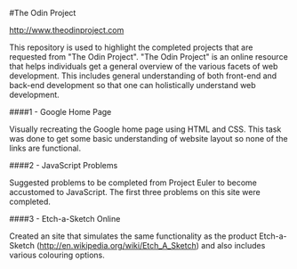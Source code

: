 #The Odin Project


http://www.theodinproject.com

This repository is used to highlight the completed projects that are requested from "The Odin Project". "The Odin Project" is an online resource that helps individuals get a general overview of the various facets of web development. This includes general understanding of both front-end and back-end development so that one can holistically understand web development. 

####1 - Google Home Page

Visually recreating the Google home page using HTML and CSS. This task was done to get some basic understanding of website layout so none of the links are functional.

####2 - JavaScript Problems

Suggested problems to be completed from Project Euler to become accustomed to JavaScript. The first three problems on this site were completed.

####3 - Etch-a-Sketch Online

Created an site that simulates the same functionality as the product Etch-a-Sketch (http://en.wikipedia.org/wiki/Etch_A_Sketch) and also includes various colouring options. 